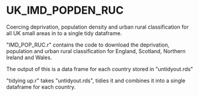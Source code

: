 # UK_IMD_POPDEN_RUC
Coercing deprivation, population density and urban rural classification for all UK small areas in to a single tidy dataframe.

"IMD_POP_RUC.r" contains the code to download the deprivation, population and urban rural classification for England, Scotland,
Northern Ireland and Wales.

The output of this is a data frame for each country stored in "untidyout.rds"

"tidying up.r" takes "untidyout.rds", tidies it and combines it into a single dataframe for each country.
